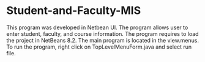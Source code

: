 # Student-and-Faculty-MIS

This program was developed in Netbean UI. The program allows user to enter student, faculty, and course information. The program requires to load the project in NetBeans 8.2. The main program is located in the view.menus. To run the program, right click on TopLevelMenuForm.java and select run file.
